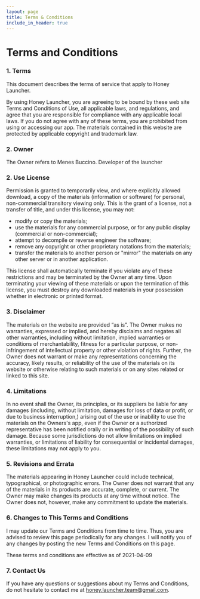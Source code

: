 ```yaml
---
layout: page
title: Terms & Conditions
include_in_header: true
---
```


# Terms and Conditions
### 1. Terms
This document describes the terms of service that apply to Honey Launcher.

By using Honey Launcher, you are agreeing to be bound by these web site Terms and Conditions of Use, all applicable laws, and regulations, and agree that you are responsible for compliance with any applicable local laws. If you do not agree with any of these terms, you are prohibited from using or accessing our app. The materials contained in this website are protected by applicable copyright and trademark law.

### 2. Owner
The Owner refers to Menes Buccino. Developer of the launcher 

### 2. Use License
Permission is granted to temporarily view, and where explicitly allowed download, a copy of the materials (information or software) for personal, non-commercial transitory viewing only. This is the grant of a license, not a transfer of title, and under this license, you may not:

* modify or copy the materials;
* use the materials for any commercial purpose, or for any public display (commercial or non-commercial);
* attempt to decompile or reverse engineer the software;
* remove any copyright or other proprietary notations from the materials; 
* transfer the materials to another person or "mirror" the materials on any other server or in another application.

This license shall automatically terminate if you violate any of these restrictions and may be terminated by the Owner at any time. Upon terminating your viewing of these materials or upon the termination of this license, you must destroy any downloaded materials in your possession whether in electronic or printed format.

### 3. Disclaimer

The materials on the website are provided “as is”. The Owner makes no warranties, expressed or implied, and hereby disclaims and negates all other warranties, including without limitation, implied warranties or conditions of merchantability, fitness for a particular purpose, or non-infringement of intellectual property or other violation of rights. Further, the Owner does not warrant or make any representations concerning the accuracy, likely results, or reliability of the use of the materials on its website or otherwise relating to such materials or on any sites related or linked to this site.

### 4. Limitations

In no event shall the Owner, its principles, or its suppliers be liable for any damages (including, without limitation, damages for loss of data or profit, or due to business interruption,) arising out of the use or inability to use the materials on the Owners's app, even if the Owner or a authorized representative has been notified orally or in writing of the possibility of such damage. Because some jurisdictions do not allow limitations on implied warranties, or limitations of liability for consequential or incidental damages, these limitations may not apply to you.

### 5. Revisions and Errata
The materials appearing in Honey Launcher could include technical, typographical, or photographic errors. The Owner does not warrant that any of the materials in its products are accurate, complete, or current. The Owner may make changes its products at any time without notice. The Owner does not, however, make any commitment to update the materials.

### 6. Changes to This Terms and Conditions

I may update our Terms and Conditions from time to time. Thus, you are advised to review this page periodically for any changes. I will notify you of any changes by posting the new Terms and Conditions on this page.

These terms and conditions are effective as of 2021-04-09

### 7. Contact Us

If you have any questions or suggestions about my Terms and Conditions, do not hesitate to contact me at honey.launcher.team@gmail.com.


